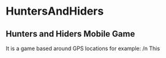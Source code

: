 # HuntersAndHiders
## Hunters and Hiders Mobile Game
It is a game based around GPS locations for example: /n
This 
